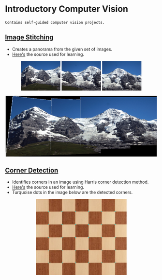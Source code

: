 # Introductory Computer Vision
    Contains self-guided computer vision projects.

## [Image Stitching](./Code/Image%20Stitching/)
- Creates a panorama from the given set of images.
- [Here's](https://www.youtube.com/playlist?list=PL2zRqk16wsdp8KbDfHKvPYNGF2L-zQASc) the source used for learning.

<p align="center">
    <img src="./Code/Image%20Stitching/Mountain1.JPG" alt="drawing" width="130"/>
    <img src="./Code/Image%20Stitching/Mountain2.JPG" alt="drawing" width="130"/>
    <img src="./Code/Image%20Stitching/Mountain3.JPG" alt="drawing" width="130"/>
</p>

<p align="center">
    <img src="./Code/Image%20Stitching/StitchedImage.png" alt="drawing" width="500" height="200"/>
</p>


## [Corner Detection](./Code/Corner%20Detection/)
- Identifies corners in an image using Harris corner detection method.
- [Here's](https://www.youtube.com/watch?v=Z_HwkG90Yvw&list=PL2zRqk16wsdqXEMpHrc4Qnb5rA1Cylrhx&index=6) the source used for learning.
- Turquoise dots in the image below are the detected corners.

<p align="center">
    <img src="./Code/Corner Detection/CornerImage.png" alt="drawing" width="300" height="250"/>
</p>
